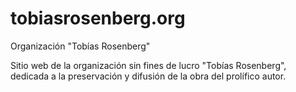 # tobiasrosenberg.org
Organización "Tobías Rosenberg"

Sitio web de la organización sin fines de lucro "Tobías Rosenberg", dedicada a la preservación y difusión de la obra del prolífico autor.

